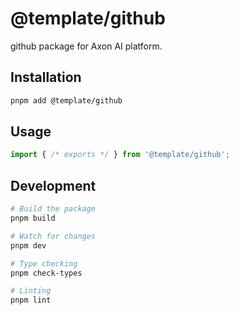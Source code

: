 # @template/github

github package for Axon AI platform.

## Installation

```bash
pnpm add @template/github
```

## Usage

```typescript
import { /* exports */ } from '@template/github';
```

## Development

```bash
# Build the package
pnpm build

# Watch for changes
pnpm dev

# Type checking
pnpm check-types

# Linting
pnpm lint
```